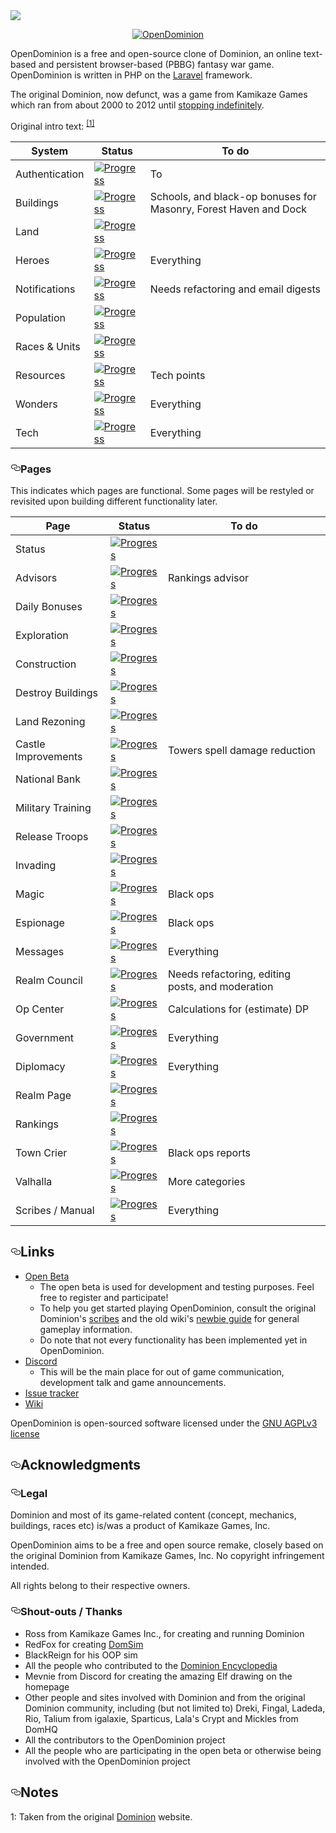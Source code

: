 <img src='https://raw.githubusercontent.com/WaveHack/OpenDominion/resources/logos/opendominion.png'>
<article class="markdown-body entry-content p-5" itemprop="text">
    <p align="center">
        <a target="_blank" rel="noopener noreferrer" href="https://raw.githubusercontent.com/WaveHack/OpenDominion/resources/logos/opendominion.png"><img src="https://raw.githubusercontent.com/WaveHack/OpenDominion/resources/logos/opendominion.png" alt="OpenDominion" style="max-width:100%;"></a>
    </p>

<p>OpenDominion is a free and open-source clone of Dominion, an online text-based and persistent browser-based (PBBG) fantasy war game. OpenDominion is written in PHP on the <a href="https://laravel.com" rel="nofollow">Laravel</a> framework.</p>
<p>The original Dominion, now defunct, was a game from Kamikaze Games which ran from about 2000 to 2012 until <a href="https://dominion.opendominion.net/GameOver.htm" rel="nofollow">stopping indefinitely</a>.</p>
<p>Original intro text: <sup><a href="#notes-1">[1]</a></sup></p>
<table>
    <thead>
            <tr>
                <th>System</th>
                <th>Status</th>
                <th>To do</th>
            </tr>
        </thead>
        <tbody>
            <tr>
                <td>Authentication</td>
                <td>
                    <a target="_blank" rel="noopener noreferrer" href="https://camo.githubusercontent.com/2f27b6ff293d53a573dae1654ba66894f42b257b/68747470733a2f2f70726f67726573732d6261722e6465762f39352f"><img src="https://camo.githubusercontent.com/2f27b6ff293d53a573dae1654ba66894f42b257b/68747470733a2f2f70726f67726573732d6261722e6465762f39352f" alt="Progress" data-canonical-src="https://progress-bar.dev/100/" style="max-width:100%;"></a>
                </td>
                <td>To </td>
            </tr>
            <tr>
                <td>Buildings</td>
                <td>
                    <a target="_blank" rel="noopener noreferrer" href="https://camo.githubusercontent.com/eea21ac7531d596c69694268d85042bae72287a9/68747470733a2f2f70726f67726573732d6261722e6465762f39302f"><img src="https://camo.githubusercontent.com/eea21ac7531d596c69694268d85042bae72287a9/68747470733a2f2f70726f67726573732d6261722e6465762f39302f" alt="Progress" data-canonical-src="https://progress-bar.dev/90/" style="max-width:100%;"></a>
                </td>
                <td>Schools, and black-op bonuses for Masonry, Forest Haven and Dock</td>
            </tr>
            <tr>
                <td>Land</td>
                <td>
                    <a target="_blank" rel="noopener noreferrer" href="https://camo.githubusercontent.com/086c7e9f995ca911dbac6f5b04a17cf1223fbdad/68747470733a2f2f70726f67726573732d6261722e6465762f3130302f"><img src="https://camo.githubusercontent.com/086c7e9f995ca911dbac6f5b04a17cf1223fbdad/68747470733a2f2f70726f67726573732d6261722e6465762f3130302f" alt="Progress" data-canonical-src="https://progress-bar.dev/100/" style="max-width:100%;"></a>
                </td>
                <td></td>
            </tr>
            <tr>
                <td>Heroes</td>
                <td>
                    <a target="_blank" rel="noopener noreferrer" href="https://camo.githubusercontent.com/82822e6743c427d6aebcceff36fa8707876d73be/68747470733a2f2f70726f67726573732d6261722e6465762f302f"><img src="https://camo.githubusercontent.com/82822e6743c427d6aebcceff36fa8707876d73be/68747470733a2f2f70726f67726573732d6261722e6465762f302f" alt="Progress" data-canonical-src="https://progress-bar.dev/0/" style="max-width:100%;"></a>
                </td>
                <td>Everything</td>
            </tr>
            <tr>
                <td>Notifications</td>
                <td>
                    <a target="_blank" rel="noopener noreferrer" href="https://camo.githubusercontent.com/eb91f53146d2af6a376d0740396ec9a8c20a1afd/68747470733a2f2f70726f67726573732d6261722e6465762f35302f"><img src="https://camo.githubusercontent.com/eb91f53146d2af6a376d0740396ec9a8c20a1afd/68747470733a2f2f70726f67726573732d6261722e6465762f35302f" alt="Progress" data-canonical-src="https://progress-bar.dev/50/" style="max-width:100%;"></a>
                </td>
                <td>Needs refactoring and email digests</td>
            </tr>
            <tr>
                <td>Population</td>
                <td>
                    <a target="_blank" rel="noopener noreferrer" href="https://camo.githubusercontent.com/086c7e9f995ca911dbac6f5b04a17cf1223fbdad/68747470733a2f2f70726f67726573732d6261722e6465762f3130302f"><img src="https://camo.githubusercontent.com/086c7e9f995ca911dbac6f5b04a17cf1223fbdad/68747470733a2f2f70726f67726573732d6261722e6465762f3130302f" alt="Progress" data-canonical-src="https://progress-bar.dev/100/" style="max-width:100%;"></a>
                </td>
                <td></td>
            </tr>
            <tr>
                <td>Races &amp; Units</td>
                <td>
                    <a target="_blank" rel="noopener noreferrer" href="https://camo.githubusercontent.com/82bc5a0901b2e0ae3cd1f90225256f2d0a8ed429/68747470733a2f2f70726f67726573732d6261722e6465762f36302f"><img src="https://camo.githubusercontent.com/82bc5a0901b2e0ae3cd1f90225256f2d0a8ed429/68747470733a2f2f70726f67726573732d6261722e6465762f36302f" alt="Progress" data-canonical-src="https://progress-bar.dev/60/" style="max-width:100%;"></a>
                </td>
                <td></td>
            </tr>
            <tr>
                <td>Resources</td>
                <td>
                    <a target="_blank" rel="noopener noreferrer" href="https://camo.githubusercontent.com/2f27b6ff293d53a573dae1654ba66894f42b257b/68747470733a2f2f70726f67726573732d6261722e6465762f39352f"><img src="https://camo.githubusercontent.com/2f27b6ff293d53a573dae1654ba66894f42b257b/68747470733a2f2f70726f67726573732d6261722e6465762f39352f" alt="Progress" data-canonical-src="https://progress-bar.dev/95/" style="max-width:100%;"></a>
                </td>
                <td>Tech points</td>
            </tr>
            <tr>
                <td>Wonders</td>
                <td>
                    <a target="_blank" rel="noopener noreferrer" href="https://camo.githubusercontent.com/82822e6743c427d6aebcceff36fa8707876d73be/68747470733a2f2f70726f67726573732d6261722e6465762f302f"><img src="https://camo.githubusercontent.com/82822e6743c427d6aebcceff36fa8707876d73be/68747470733a2f2f70726f67726573732d6261722e6465762f302f" alt="Progress" data-canonical-src="https://progress-bar.dev/0/" style="max-width:100%;"></a>
                </td>
                <td>Everything</td>
            </tr>
            <tr>
                <td>Tech</td>
                <td>
                    <a target="_blank" rel="noopener noreferrer" href="https://camo.githubusercontent.com/82822e6743c427d6aebcceff36fa8707876d73be/68747470733a2f2f70726f67726573732d6261722e6465762f302f"><img src="https://camo.githubusercontent.com/82822e6743c427d6aebcceff36fa8707876d73be/68747470733a2f2f70726f67726573732d6261722e6465762f302f" alt="Progress" data-canonical-src="https://progress-bar.dev/0/" style="max-width:100%;"></a>
                </td>
                <td>Everything</td>
            </tr>
        </tbody>
    </table>
<h3><a id="user-content-pages" class="anchor" aria-hidden="true" href="#pages"><svg class="octicon octicon-link" viewBox="0 0 16 16" version="1.1" width="16" height="16" aria-hidden="true"><path fill-rule="evenodd" d="M4 9h1v1H4c-1.5 0-3-1.69-3-3.5S2.55 3 4 3h4c1.45 0 3 1.69 3 3.5 0 1.41-.91 2.72-2 3.25V8.59c.58-.45 1-1.27 1-2.09C10 5.22 8.98 4 8 4H4c-.98 0-2 1.22-2 2.5S3 9 4 9zm9-3h-1v1h1c1 0 2 1.22 2 2.5S13.98 12 13 12H9c-.98 0-2-1.22-2-2.5 0-.83.42-1.64 1-2.09V6.25c-1.09.53-2 1.84-2 3.25C6 11.31 7.55 13 9 13h4c1.45 0 3-1.69 3-3.5S14.5 6 13 6z"></path></svg></a>Pages</h3>
<p>This indicates which pages are functional. Some pages will be restyled or revisited upon building different functionality later.</p>
    <table>
        <thead>
            <tr>
                <th>Page</th>
                <th>Status</th>
                <th>To do</th>
            </tr>
        </thead>
        <tbody>
            <tr>
                <td>Status</td>
                <td>
                    <a target="_blank" rel="noopener noreferrer" href="https://camo.githubusercontent.com/086c7e9f995ca911dbac6f5b04a17cf1223fbdad/68747470733a2f2f70726f67726573732d6261722e6465762f3130302f"><img src="https://camo.githubusercontent.com/086c7e9f995ca911dbac6f5b04a17cf1223fbdad/68747470733a2f2f70726f67726573732d6261722e6465762f3130302f" alt="Progress" data-canonical-src="https://progress-bar.dev/100/" style="max-width:100%;"></a>
                </td>
                <td></td>
            </tr>
            <tr>
                <td>Advisors</td>
                <td>
                    <a target="_blank" rel="noopener noreferrer" href="https://camo.githubusercontent.com/eea21ac7531d596c69694268d85042bae72287a9/68747470733a2f2f70726f67726573732d6261722e6465762f39302f"><img src="https://camo.githubusercontent.com/eea21ac7531d596c69694268d85042bae72287a9/68747470733a2f2f70726f67726573732d6261722e6465762f39302f" alt="Progress" data-canonical-src="https://progress-bar.dev/90/" style="max-width:100%;"></a>
                </td>
                <td>Rankings advisor</td>
            </tr>
            <tr>
                <td>Daily Bonuses</td>
                <td>
                    <a target="_blank" rel="noopener noreferrer" href="https://camo.githubusercontent.com/086c7e9f995ca911dbac6f5b04a17cf1223fbdad/68747470733a2f2f70726f67726573732d6261722e6465762f3130302f"><img src="https://camo.githubusercontent.com/086c7e9f995ca911dbac6f5b04a17cf1223fbdad/68747470733a2f2f70726f67726573732d6261722e6465762f3130302f" alt="Progress" data-canonical-src="https://progress-bar.dev/100/" style="max-width:100%;"></a>
                </td>
                <td></td>
            </tr>
            <tr>
                <td>Exploration</td>
                <td>
                    <a target="_blank" rel="noopener noreferrer" href="https://camo.githubusercontent.com/086c7e9f995ca911dbac6f5b04a17cf1223fbdad/68747470733a2f2f70726f67726573732d6261722e6465762f3130302f"><img src="https://camo.githubusercontent.com/086c7e9f995ca911dbac6f5b04a17cf1223fbdad/68747470733a2f2f70726f67726573732d6261722e6465762f3130302f" alt="Progress" data-canonical-src="https://progress-bar.dev/100/" style="max-width:100%;"></a>
                </td>
                <td></td>
            </tr>
            <tr>
                <td>Construction</td>
                <td>
                    <a target="_blank" rel="noopener noreferrer" href="https://camo.githubusercontent.com/086c7e9f995ca911dbac6f5b04a17cf1223fbdad/68747470733a2f2f70726f67726573732d6261722e6465762f3130302f"><img src="https://camo.githubusercontent.com/086c7e9f995ca911dbac6f5b04a17cf1223fbdad/68747470733a2f2f70726f67726573732d6261722e6465762f3130302f" alt="Progress" data-canonical-src="https://progress-bar.dev/100/" style="max-width:100%;"></a>
                </td>
                <td></td>
            </tr>
            <tr>
                <td>Destroy Buildings</td>
                <td>
                    <a target="_blank" rel="noopener noreferrer" href="https://camo.githubusercontent.com/086c7e9f995ca911dbac6f5b04a17cf1223fbdad/68747470733a2f2f70726f67726573732d6261722e6465762f3130302f"><img src="https://camo.githubusercontent.com/086c7e9f995ca911dbac6f5b04a17cf1223fbdad/68747470733a2f2f70726f67726573732d6261722e6465762f3130302f" alt="Progress" data-canonical-src="https://progress-bar.dev/100/" style="max-width:100%;"></a>
                </td>
                <td></td>
            </tr>
            <tr>
                <td>Land Rezoning</td>
                <td>
                    <a target="_blank" rel="noopener noreferrer" href="https://camo.githubusercontent.com/086c7e9f995ca911dbac6f5b04a17cf1223fbdad/68747470733a2f2f70726f67726573732d6261722e6465762f3130302f"><img src="https://camo.githubusercontent.com/086c7e9f995ca911dbac6f5b04a17cf1223fbdad/68747470733a2f2f70726f67726573732d6261722e6465762f3130302f" alt="Progress" data-canonical-src="https://progress-bar.dev/100/" style="max-width:100%;"></a>
                </td>
                <td></td>
            </tr>
            <tr>
                <td>Castle Improvements</td>
                <td>
                    <a target="_blank" rel="noopener noreferrer" href="https://camo.githubusercontent.com/2f27b6ff293d53a573dae1654ba66894f42b257b/68747470733a2f2f70726f67726573732d6261722e6465762f39352f"><img src="https://camo.githubusercontent.com/2f27b6ff293d53a573dae1654ba66894f42b257b/68747470733a2f2f70726f67726573732d6261722e6465762f39352f" alt="Progress" data-canonical-src="https://progress-bar.dev/95/" style="max-width:100%;"></a>
                </td>
                <td>Towers spell damage reduction</td>
            </tr>
            <tr>
                <td>National Bank</td>
                <td>
                    <a target="_blank" rel="noopener noreferrer" href="https://camo.githubusercontent.com/086c7e9f995ca911dbac6f5b04a17cf1223fbdad/68747470733a2f2f70726f67726573732d6261722e6465762f3130302f"><img src="https://camo.githubusercontent.com/086c7e9f995ca911dbac6f5b04a17cf1223fbdad/68747470733a2f2f70726f67726573732d6261722e6465762f3130302f" alt="Progress" data-canonical-src="https://progress-bar.dev/100/" style="max-width:100%;"></a>
                </td>
                <td></td>
            </tr>
            <tr>
                <td>Military Training</td>
                <td>
                    <a target="_blank" rel="noopener noreferrer" href="https://camo.githubusercontent.com/086c7e9f995ca911dbac6f5b04a17cf1223fbdad/68747470733a2f2f70726f67726573732d6261722e6465762f3130302f"><img src="https://camo.githubusercontent.com/086c7e9f995ca911dbac6f5b04a17cf1223fbdad/68747470733a2f2f70726f67726573732d6261722e6465762f3130302f" alt="Progress" data-canonical-src="https://progress-bar.dev/100/" style="max-width:100%;"></a>
                </td>
                <td></td>
            </tr>
            <tr>
                <td>Release Troops</td>
                <td>
                    <a target="_blank" rel="noopener noreferrer" href="https://camo.githubusercontent.com/086c7e9f995ca911dbac6f5b04a17cf1223fbdad/68747470733a2f2f70726f67726573732d6261722e6465762f3130302f"><img src="https://camo.githubusercontent.com/086c7e9f995ca911dbac6f5b04a17cf1223fbdad/68747470733a2f2f70726f67726573732d6261722e6465762f3130302f" alt="Progress" data-canonical-src="https://progress-bar.dev/100/" style="max-width:100%;"></a>
                </td>
                <td></td>
            </tr>
            <tr>
                <td>Invading</td>
                <td>
                    <a target="_blank" rel="noopener noreferrer" href="https://camo.githubusercontent.com/086c7e9f995ca911dbac6f5b04a17cf1223fbdad/68747470733a2f2f70726f67726573732d6261722e6465762f3130302f"><img src="https://camo.githubusercontent.com/086c7e9f995ca911dbac6f5b04a17cf1223fbdad/68747470733a2f2f70726f67726573732d6261722e6465762f3130302f" alt="Progress" data-canonical-src="https://progress-bar.dev/100/" style="max-width:100%;"></a>
                </td>
                <td></td>
            </tr>
            <tr>
                <td>Magic</td>
                <td>
                    <a target="_blank" rel="noopener noreferrer" href="https://camo.githubusercontent.com/82bc5a0901b2e0ae3cd1f90225256f2d0a8ed429/68747470733a2f2f70726f67726573732d6261722e6465762f36302f"><img src="https://camo.githubusercontent.com/82bc5a0901b2e0ae3cd1f90225256f2d0a8ed429/68747470733a2f2f70726f67726573732d6261722e6465762f36302f" alt="Progress" data-canonical-src="https://progress-bar.dev/60/" style="max-width:100%;"></a>
                </td>
                <td>Black ops</td>
            </tr>
            <tr>
                <td>Espionage</td>
                <td>
                    <a target="_blank" rel="noopener noreferrer" href="https://camo.githubusercontent.com/77878eadfcc596963aa70a103c5cd2b67be1a8cc/68747470733a2f2f70726f67726573732d6261722e6465762f33352f"><img src="https://camo.githubusercontent.com/77878eadfcc596963aa70a103c5cd2b67be1a8cc/68747470733a2f2f70726f67726573732d6261722e6465762f33352f" alt="Progress" data-canonical-src="https://progress-bar.dev/35/" style="max-width:100%;"></a>
                </td>
                <td>Black ops</td>
            </tr>
            <tr>
                <td>Messages</td>
                <td>
                    <a target="_blank" rel="noopener noreferrer" href="https://camo.githubusercontent.com/82822e6743c427d6aebcceff36fa8707876d73be/68747470733a2f2f70726f67726573732d6261722e6465762f302f"><img src="https://camo.githubusercontent.com/82822e6743c427d6aebcceff36fa8707876d73be/68747470733a2f2f70726f67726573732d6261722e6465762f302f" alt="Progress" data-canonical-src="https://progress-bar.dev/0/" style="max-width:100%;"></a>
                </td>
                <td>Everything</td>
            </tr>
            <tr>
                <td>Realm Council</td>
                <td>
                    <a target="_blank" rel="noopener noreferrer" href="https://camo.githubusercontent.com/eb91f53146d2af6a376d0740396ec9a8c20a1afd/68747470733a2f2f70726f67726573732d6261722e6465762f35302f"><img src="https://camo.githubusercontent.com/eb91f53146d2af6a376d0740396ec9a8c20a1afd/68747470733a2f2f70726f67726573732d6261722e6465762f35302f" alt="Progress" data-canonical-src="https://progress-bar.dev/50/" style="max-width:100%;"></a>
                </td>
                <td>Needs refactoring, editing posts, and moderation</td>
            </tr>
            <tr>
                <td>Op Center</td>
                <td>
                    <a target="_blank" rel="noopener noreferrer" href="https://camo.githubusercontent.com/2f27b6ff293d53a573dae1654ba66894f42b257b/68747470733a2f2f70726f67726573732d6261722e6465762f39352f"><img src="https://camo.githubusercontent.com/2f27b6ff293d53a573dae1654ba66894f42b257b/68747470733a2f2f70726f67726573732d6261722e6465762f39352f" alt="Progress" data-canonical-src="https://progress-bar.dev/95/" style="max-width:100%;"></a>
                </td>
                <td>Calculations for (estimate) DP</td>
            </tr>
            <tr>
                <td>Government</td>
                <td>
                    <a target="_blank" rel="noopener noreferrer" href="https://camo.githubusercontent.com/82822e6743c427d6aebcceff36fa8707876d73be/68747470733a2f2f70726f67726573732d6261722e6465762f302f"><img src="https://camo.githubusercontent.com/82822e6743c427d6aebcceff36fa8707876d73be/68747470733a2f2f70726f67726573732d6261722e6465762f302f" alt="Progress" data-canonical-src="https://progress-bar.dev/0/" style="max-width:100%;"></a>
                </td>
                <td>Everything</td>
            </tr>
            <tr>
                <td>Diplomacy</td>
                <td>
                    <a target="_blank" rel="noopener noreferrer" href="https://camo.githubusercontent.com/82822e6743c427d6aebcceff36fa8707876d73be/68747470733a2f2f70726f67726573732d6261722e6465762f302f"><img src="https://camo.githubusercontent.com/82822e6743c427d6aebcceff36fa8707876d73be/68747470733a2f2f70726f67726573732d6261722e6465762f302f" alt="Progress" data-canonical-src="https://progress-bar.dev/0/" style="max-width:100%;"></a>
                </td>
                <td>Everything</td>
            </tr>
            <tr>
                <td>Realm Page</td>
                <td>
                    <a target="_blank" rel="noopener noreferrer" href="https://camo.githubusercontent.com/086c7e9f995ca911dbac6f5b04a17cf1223fbdad/68747470733a2f2f70726f67726573732d6261722e6465762f3130302f"><img src="https://camo.githubusercontent.com/086c7e9f995ca911dbac6f5b04a17cf1223fbdad/68747470733a2f2f70726f67726573732d6261722e6465762f3130302f" alt="Progress" data-canonical-src="https://progress-bar.dev/100/" style="max-width:100%;"></a>
                </td>
                <td></td>
            </tr>
            <tr>
                <td>Rankings</td>
                <td>
                    <a target="_blank" rel="noopener noreferrer" href="https://camo.githubusercontent.com/086c7e9f995ca911dbac6f5b04a17cf1223fbdad/68747470733a2f2f70726f67726573732d6261722e6465762f3130302f"><img src="https://camo.githubusercontent.com/086c7e9f995ca911dbac6f5b04a17cf1223fbdad/68747470733a2f2f70726f67726573732d6261722e6465762f3130302f" alt="Progress" data-canonical-src="https://progress-bar.dev/100/" style="max-width:100%;"></a>
                </td>
                <td></td>
            </tr>
            <tr>
                <td>Town Crier</td>
                <td>
                    <a target="_blank" rel="noopener noreferrer" href="https://camo.githubusercontent.com/2f27b6ff293d53a573dae1654ba66894f42b257b/68747470733a2f2f70726f67726573732d6261722e6465762f39352f"><img src="https://camo.githubusercontent.com/2f27b6ff293d53a573dae1654ba66894f42b257b/68747470733a2f2f70726f67726573732d6261722e6465762f39352f" alt="Progress" data-canonical-src="https://progress-bar.dev/95/" style="max-width:100%;"></a>
                </td>
                <td>Black ops reports</td>
            </tr>
            <tr>
                <td>Valhalla</td>
                <td>
                    <a target="_blank" rel="noopener noreferrer" href="https://camo.githubusercontent.com/d194ec5bf59b2e8817e6cd0d8205d26b6926e3bd/68747470733a2f2f70726f67726573732d6261722e6465762f32302f"><img src="https://camo.githubusercontent.com/d194ec5bf59b2e8817e6cd0d8205d26b6926e3bd/68747470733a2f2f70726f67726573732d6261722e6465762f32302f" alt="Progress" data-canonical-src="https://progress-bar.dev/20/" style="max-width:100%;"></a>
                </td>
                <td>More categories</td>
            </tr>
            <tr>
                <td>Scribes / Manual</td>
                <td>
                    <a target="_blank" rel="noopener noreferrer" href="https://camo.githubusercontent.com/82822e6743c427d6aebcceff36fa8707876d73be/68747470733a2f2f70726f67726573732d6261722e6465762f302f"><img src="https://camo.githubusercontent.com/82822e6743c427d6aebcceff36fa8707876d73be/68747470733a2f2f70726f67726573732d6261722e6465762f302f" alt="Progress" data-canonical-src="https://progress-bar.dev/0/" style="max-width:100%;"></a>
                </td>
                <td>Everything</td>
            </tr>
        </tbody>
    </table>
<h2><a id="user-content-links" class="anchor" aria-hidden="true" href="#links"><svg class="octicon octicon-link" viewBox="0 0 16 16" version="1.1" width="16" height="16" aria-hidden="true"><path fill-rule="evenodd" d="M4 9h1v1H4c-1.5 0-3-1.69-3-3.5S2.55 3 4 3h4c1.45 0 3 1.69 3 3.5 0 1.41-.91 2.72-2 3.25V8.59c.58-.45 1-1.27 1-2.09C10 5.22 8.98 4 8 4H4c-.98 0-2 1.22-2 2.5S3 9 4 9zm9-3h-1v1h1c1 0 2 1.22 2 2.5S13.98 12 13 12H9c-.98 0-2-1.22-2-2.5 0-.83.42-1.64 1-2.09V6.25c-1.09.53-2 1.84-2 3.25C6 11.31 7.55 13 9 13h4c1.45 0 3-1.69 3-3.5S14.5 6 13 6z"></path></svg></a>Links</h2>
<ul>
        <li><a href="https://beta.opendominion.net" rel="nofollow">Open Beta</a>
            <ul>
                <li>The open beta is used for development and testing purposes. Feel free to register and participate!</li>
                <li>To help you get started playing OpenDominion, consult the original Dominion's <a href="https://dominion.opendominion.net/scribes.html" rel="nofollow">scribes</a> and the old wiki's <a href="http://web.archive.org/web/20131226013425/http://dominion.lykanthropos.com:80/wiki/index.php/The_Complete_Newbie_Guide" rel="nofollow">newbie guide</a> for general gameplay information.</li>
                <li>Do note that not every functionality has been implemented yet in OpenDominion.</li>
            </ul>
        </li>
        <li><a href="https://discord.gg/mFk2wZT" rel="nofollow">Discord</a>
            <ul>
                <li>This will be the main place for out of game communication, development talk and game announcements.</li>
            </ul> 
        </li>
        <li><a href="https://github.com/WaveHack/OpenDominion/issues">Issue tracker</a></li>
        <li><a href="https://opendominion.miraheze.org" rel="nofollow">Wiki</a></li>
</ul>
	
<p>OpenDominion is open-sourced software licensed under the <a href="/WaveHack/OpenDominion/blob/develop/LICENSE">GNU AGPLv3 license</p>
<h2><a id="user-content-acknowledgments" class="anchor" aria-hidden="true" href="#acknowledgments"><svg class="octicon octicon-link" viewBox="0 0 16 16" version="1.1" width="16" height="16" aria-hidden="true"><path fill-rule="evenodd" d="M4 9h1v1H4c-1.5 0-3-1.69-3-3.5S2.55 3 4 3h4c1.45 0 3 1.69 3 3.5 0 1.41-.91 2.72-2 3.25V8.59c.58-.45 1-1.27 1-2.09C10 5.22 8.98 4 8 4H4c-.98 0-2 1.22-2 2.5S3 9 4 9zm9-3h-1v1h1c1 0 2 1.22 2 2.5S13.98 12 13 12H9c-.98 0-2-1.22-2-2.5 0-.83.42-1.64 1-2.09V6.25c-1.09.53-2 1.84-2 3.25C6 11.31 7.55 13 9 13h4c1.45 0 3-1.69 3-3.5S14.5 6 13 6z"></path></svg></a>Acknowledgments</h2>
<h3><a id="user-content-legal" class="anchor" aria-hidden="true" href="#legal"><svg class="octicon octicon-link" viewBox="0 0 16 16" version="1.1" width="16" height="16" aria-hidden="true"><path fill-rule="evenodd" d="M4 9h1v1H4c-1.5 0-3-1.69-3-3.5S2.55 3 4 3h4c1.45 0 3 1.69 3 3.5 0 1.41-.91 2.72-2 3.25V8.59c.58-.45 1-1.27 1-2.09C10 5.22 8.98 4 8 4H4c-.98 0-2 1.22-2 2.5S3 9 4 9zm9-3h-1v1h1c1 0 2 1.22 2 2.5S13.98 12 13 12H9c-.98 0-2-1.22-2-2.5 0-.83.42-1.64 1-2.09V6.25c-1.09.53-2 1.84-2 3.25C6 11.31 7.55 13 9 13h4c1.45 0 3-1.69 3-3.5S14.5 6 13 6z"></path></svg></a>Legal</h3>
<p>Dominion and most of its game-related content (concept, mechanics, buildings, races etc) is/was a product of Kamikaze Games, Inc.</p>
<p>OpenDominion aims to be a free and open source remake, closely based on the original Dominion from Kamikaze Games, Inc. No copyright infringement intended.</p>
<p>All rights belong to their respective owners.</p>
<h3><a id="user-content-shout-outs--thanks" class="anchor" aria-hidden="true" href="#shout-outs--thanks"><svg class="octicon octicon-link" viewBox="0 0 16 16" version="1.1" width="16" height="16" aria-hidden="true"><path fill-rule="evenodd" d="M4 9h1v1H4c-1.5 0-3-1.69-3-3.5S2.55 3 4 3h4c1.45 0 3 1.69 3 3.5 0 1.41-.91 2.72-2 3.25V8.59c.58-.45 1-1.27 1-2.09C10 5.22 8.98 4 8 4H4c-.98 0-2 1.22-2 2.5S3 9 4 9zm9-3h-1v1h1c1 0 2 1.22 2 2.5S13.98 12 13 12H9c-.98 0-2-1.22-2-2.5 0-.83.42-1.64 1-2.09V6.25c-1.09.53-2 1.84-2 3.25C6 11.31 7.55 13 9 13h4c1.45 0 3-1.69 3-3.5S14.5 6 13 6z"></path></svg></a>Shout-outs / Thanks</h3>
<ul>
    <li>Ross from Kamikaze Games Inc., for creating and running Dominion</li>
    <li>RedFox for creating <a href="http://web.archive.org/web/20150918011332/http://dominion.lykanthropos.com:80/DomSim" rel="nofollow">DomSim</a></li>
    <li>BlackReign for his OOP sim</li>
    <li>All the people who contributed to the <a href="http://web.archive.org/web/20141017235815/http://dominion.lykanthropos.com/wiki/index.php/Main_Page" rel="nofollow">Dominion Encyclopedia</a></li>
    <li>Mevnie from Discord for creating the amazing Elf drawing on the homepage</li>
    <li>Other people and sites involved with Dominion and from the original Dominion community, including (but not limited to) Dreki, Fingal, Ladeda, Rio, Talium from igalaxie, Sparticus, Lala's Crypt and Mickles from DomHQ</li>
    <li>All the contributors to the OpenDominion project</li>
    <li>All the people who are participating in the open beta or otherwise being involved with the OpenDominion project</li>
</ul>
<h2><a id="user-content-notes" class="anchor" aria-hidden="true" href="#notes"><svg class="octicon octicon-link" viewBox="0 0 16 16" version="1.1" width="16" height="16" aria-hidden="true"><path fill-rule="evenodd" d="M4 9h1v1H4c-1.5 0-3-1.69-3-3.5S2.55 3 4 3h4c1.45 0 3 1.69 3 3.5 0 1.41-.91 2.72-2 3.25V8.59c.58-.45 1-1.27 1-2.09C10 5.22 8.98 4 8 4H4c-.98 0-2 1.22-2 2.5S3 9 4 9zm9-3h-1v1h1c1 0 2 1.22 2 2.5S13.98 12 13 12H9c-.98 0-2-1.22-2-2.5 0-.83.42-1.64 1-2.09V6.25c-1.09.53-2 1.84-2 3.25C6 11.31 7.55 13 9 13h4c1.45 0 3-1.69 3-3.5S14.5 6 13 6z"></path></svg></a>Notes</h2>
<p><a name="user-content-notes-1">1</a>: Taken from the original <a href="https://dominion.opendominion.net/" rel="nofollow">Dominion</a> website.</p>
</article>